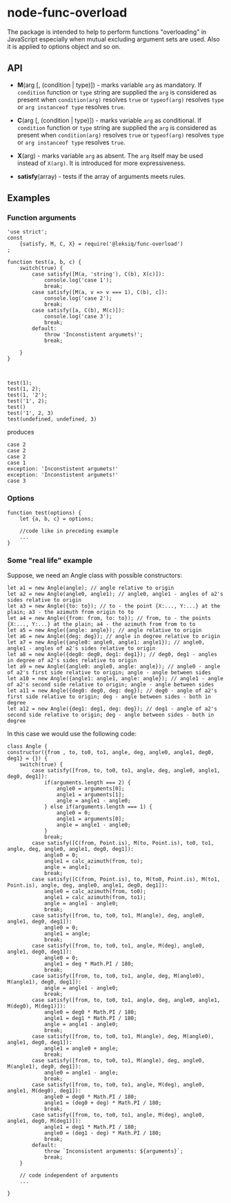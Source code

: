# node-func-overload
The package is intended to help to perform functions "overloading" in JavaScript especially when mutual excluding argument sets are used. Also it is applied to options object and so on.

## API
+ **M**(arg [, (condition | type)]) - marks variable `arg` as mandatory. If `condition` function or `type` string are supplied the `arg` is considered as present when `condition(arg)` resolves `true` or `typeof(arg)` resolves `type` or `arg instanceof type` resolves `true`.

+ **C**(arg [, (condition | type)]) - marks variable `arg` as conditional. If `condition` function or `type` string are supplied the `arg` is considered as present when `condition(arg)` resolves `true` or `typeof(arg)` resolves `type` or `arg instanceof type` resolves `true`.


+ **X**(arg) - marks variable `arg` as absent. The `arg` itself may be used instead of `X(arg)`. It is introduced for more expressiveness.

+ **satisfy**(array) - tests if the array of arguments meets rules.


## Examples

### Function arguments

    'use strict';
    const
        {satisfy, M, C, X} = require('@leksiq/func-overload')
    ;
    
    function test(a, b, c) {
        switch(true) {
            case satisfy([M(a, 'string'), C(b), X(c)]):
                console.log('case 1');
                break;
            case satisfy([M(a, v => v === 1), C(b), c]):
                console.log('case 2');
                break;
            case satisfy([a, C(b), M(c)]):
                console.log('case 3');
                break;
            default:
                throw 'Inconstistent argumets!';
                break;

        }
    }



    test(1);
    test(1, 2);
    test(1, '2');
    test('1', 2);
    test()
    test('1', 2, 3)
    test(undefined, undefined, 3)
    
produces

    case 2
    case 2
    case 2
    case 1
    exception: 'Inconstistent argumets!'
    exception: 'Inconstistent argumets!'
    case 3
    
### Options
    function test(options) {
        let {a, b, c} = options;
        
        //code like in preceding example
        ...
    }


### Some "real life" example

Suppose, we need an Angle class with possible constructors:

    let a1 = new Angle(angle); // angle relative to origin
    let a2 = new Angle(angle0, angle1); // angle0, angle1 - angles of a2's sides relative to origin
    let a3 = new Angle({to: to}); // to - the point {X:..., Y:...} at the plain; a3 - the azimuth from origin to to
    let a4 = new Angle({from: from, to: to}); // from, to - the points {X:..., Y:...} at the plain; a4 - the azimuth from from to to
    let a5 = new Angle({angle: angle}); // angle relative to origin
    let a6 = new Angle({deg: deg}); // angle in degree relative to origin
    let a7 = new Angle({angle0: angle0, angle1: angle1}); // angle0, angle1 - angles of a2's sides relative to origin
    let a8 = new Angle({deg0: deg0, deg1: deg1}); // deg0, deg1 - angles in degree of a2's sides relative to origin
    let a9 = new Angle({angle0: angle0, angle: angle}); // angle0 - angle of a2's first side relative to origin; angle - angle between sides
    let a10 = new Angle({angle1: angle1, angle: angle}); // angle1 - angle of a2's second side relative to origin; angle - angle between sides
    let a11 = new Angle({deg0: deg0, deg: deg}); // deg0 - angle of a2's first side relative to origin; deg - angle between sides - both in degree
    let a12 = new Angle({deg1: deg1, deg: deg}); // deg1 - angle of a2's second side relative to origin; deg - angle between sides - both in degree
    
In this case we would use the following code:

    class Angle {
    constructor({from , to, to0, to1, angle, deg, angle0, angle1, deg0, deg1} = {}) {
        switch(true) {
            case satisfy([from, to, to0, to1, angle, deg, angle0, angle1, deg0, deg1]):
                if(arguments.length === 2) {
                    angle0 = arguments[0];
                    angle1 = arguments[1];
                    angle = angle1 - angle0;
                } else if(arguments.length === 1) {
                    angle0 = 0;
                    angle1 = arguments[0];
                    angle = angle1 - angle0;
                }
                break;
            case satisfy([C(from, Point.is), M(to, Point.is), to0, to1, angle, deg, angle0, angle1, deg0, deg1]):
                angle0 = 0;
                angle1 = calc_azimuth(from, to);
                angle = angle1;
                break;
            case satisfy([C(from, Point.is), to, M(to0, Point.is), M(to1, Point.is), angle, deg, angle0, angle1, deg0, deg1]):
                angle0 = calc_azimuth(from, to0);
                angle1 = calc_azimuth(from, to1);
                angle = angle1 - angle0;
                break;
            case satisfy([from, to, to0, to1, M(angle), deg, angle0, angle1, deg0, deg1]):
                angle0 = 0;
                angle1 = angle;
                break;
            case satisfy([from, to, to0, to1, angle, M(deg), angle0, angle1, deg0, deg1]):
                angle0 = 0;
                angle1 = deg * Math.PI / 180;
                break;
            case satisfy([from, to, to0, to1, angle, deg, M(angle0), M(angle1), deg0, deg1]):
                angle = angle1 - angle0;
                break;
            case satisfy([from, to, to0, to1, angle, deg, angle0, angle1, M(deg0), M(deg1)]):
                angle0 = deg0 * Math.PI / 180;
                angle1 = deg1 * Math.PI / 180;
                angle = angle1 - angle0;
                break;
            case satisfy([from, to, to0, to1, M(angle), deg, M(angle0), angle1, deg0, deg1]):
                angle1 = angle0 + angle;
                break;
            case satisfy([from, to, to0, to1, M(angle), deg, angle0, M(angle1), deg0, deg1]):
                angle0 = angle1 - angle;
                break;
            case satisfy([from, to, to0, to1, angle, M(deg), angle0, angle1, M(deg0), deg1]):
                angle0 = deg0 * Math.PI / 180;
                angle1 = (deg0 + deg) * Math.PI / 180;
                break;
            case satisfy([from, to, to0, to1, angle, M(deg), angle0, angle1, deg0, M(deg1)]):
                angle1 = deg1 * Math.PI / 180;
                angle0 = (deg1 - deg) * Math.PI / 180;
                break;
            default:
                throw `Inconsistent arguments: ${arguments}`;
                break;
        }

        // code independent of arguments
        ...

    }